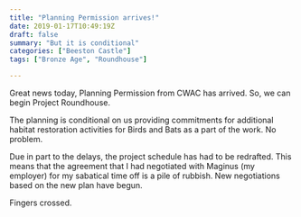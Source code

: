 ```yaml
---
title: "Planning Permission arrives!"
date: 2019-01-17T10:49:19Z
draft: false
summary: "But it is conditional"
categories: ["Beeston Castle"]
tags: ["Bronze Age", "Roundhouse"]

---
```

Great news today, Planning Permission from CWAC has arrived. So, we can begin Project Roundhouse.

The planning is conditional on us providing commitments for additional habitat 
restoration activities for Birds and Bats as a part of the work. No problem.

Due in part to the delays, the project schedule has had to be redrafted. This means 
that the agreement that I had negotiated with Maginus (my employer) for my sabatical 
time off is a pile of rubbish. New negotiations based on the new plan have begun.

Fingers crossed.
